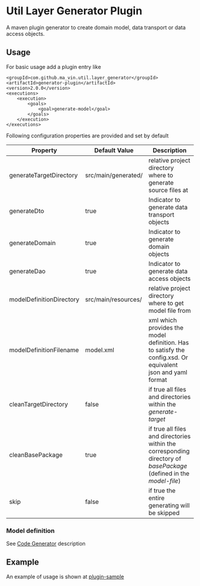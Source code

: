 # Util Layer Generator Plugin

A maven plugin generator to create domain model, data transport or data access objects.

## Usage

For basic usage add a plugin entry like

```
<groupId>com.github.ma_vin.util.layer_generator</groupId>
<artifactId>generator-plugin</artifactId>
<version>2.0.0</version>
<executions>
    <execution>
        <goals>
            <goal>generate-model</goal>
        </goals>
    </execution>
</executions>
````

Following configuration properties are provided and set by default

| Property                 | Default Value       | Description                                                                                                         |
|--------------------------|---------------------|---------------------------------------------------------------------------------------------------------------------|
| generateTargetDirectory  | src/main/generated/ | relative project directory where to generate source files at                                                        |
| generateDto              | true                | Indicator to generate data transport objects                                                                        |
| generateDomain           | true                | Indicator to generate domain objects                                                                                |
| generateDao              | true                | Indicator to generate data access objects                                                                           |
| modelDefinitionDirectory | src/main/resources/ | relative project directory where to get model file from                                                             |
| modelDefinitionFilename  | model.xml           | xml which provides the model definition. Has to satisfy the config.xsd. Or equivalent json and yaml format          |
| cleanTargetDirectory     | false               | if true all files and directories within the *generate-target*                                                      |
| cleanBasePackage         | true                | if true all files and directories within the corresponding directory of *basePackage* (defined in the *model-file*) |
| skip                     | false               | if true the entire generating will be skipped                                                                       |


### Model definition

See [Code Generator](../base-layer-generator/README.md) description

## Example

An example of usage is shown at [plugin-sample](../sample/plugin-sample)
